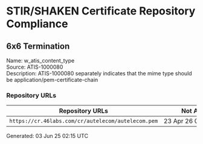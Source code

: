 # STIR/SHAKEN Certificate Repository Compliance

## 6x6 Termination

Name: w_atis_content_type\
Source: ATIS-1000080\
Description: ATIS-1000080 separately indicates that the mime type should be application/pem-certificate-chain
### Repository URLs

| Repository URLs | Not After |  Problems | Link |
|-----------------|-----------|-----------|------|
| `https://cr.46labs.com/cr/autelecom/autelecom.pem` | 23&#160;Apr&#160;26&#160;00:00&#160;UTC | true | [view](../../REPOS/03d726c9ac9cebedb5eea156f1375f7cda1733d1/README.md) |


Generated: 03 Jun 25 02:15 UTC